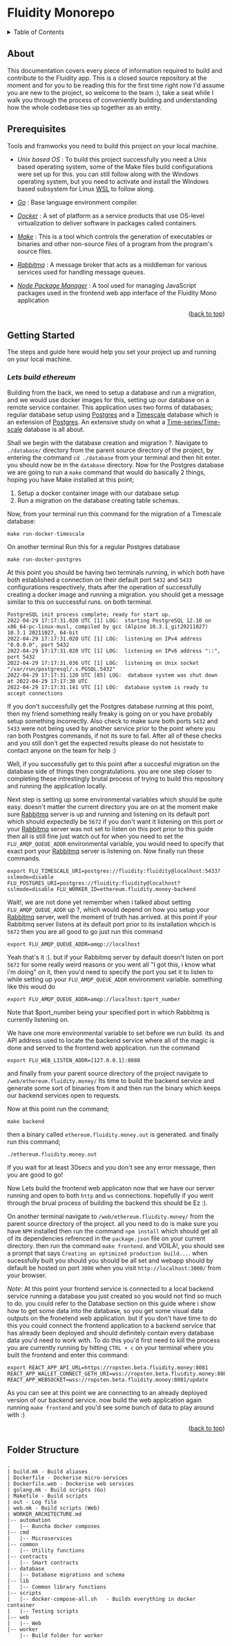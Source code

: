 
# Fluidity Monorepo


<div id="top"></div>

<!-- TABLE OF CONTENTS -->
<details>
  <summary>Table of Contents</summary>
  <ol>
    <li>
      <a href="#about">About</a>
    </li>
    <li><a href="#prerequisites">Prerequisites</a></li>
    <li>
      <a href="#getting-started">Getting Started</a>
      <ul>
        <li><a href="#lets-build-ethereum">Lets build ethereum</a></li>
         <li><a href="#">Lets build solana</a></li>
      </ul>
    </li>
    <li>
      <a href="#">Web Interfaces</a>
      <ul>
        <li><a href="#">Ethereum</a></li>
        <li><a href="#">Solana</a></li>
      </ul>
    </li>
    <li>
      <a href="#">Backend</a>
      <ul>
        <li><a href="#">Ethereum</a></li>
        <li><a href="#">Solana</a></li>
      </ul>
    </li>
    <li>
      <a href="#">Databases</a>
      <ul>
        <li><a href="#">Postgres</a></li>
        <li><a href="#">Timescales</a></li>
      </ul>
    </li>
    <li><a href="#">Microservices | workers</a></li>
    <li><a href="#">Contributing</a></li>
    <li><a href="#folder-structure">Folder Structure</a></li>
  </ol>
</details>

## About

This documentation covers every piece of information required to build and contribute to the Fluidity app. This is a closed source repository at the moment and for you to be reading this for the first time right now I'd assume you are new to the project, so welcome to the team :), take a seat while I walk you through the process of conveniently building and understanding how the whole codebase ties up together as an entity.

## Prerequisites
Tools and framworks you need to build this project on your local machine.
* _Unix based OS_ : To build this project successfully you need a Unix based operating system, some of the Make files build configurations were set up for this. you can still follow along with the Windows operating system, but you need to activate and install the Windows based subsystem for Linux [WSL](https://docs.microsoft.com/en-us/windows/wsl/) to follow along.

* _[Go](https://go.dev/)_ : Base language environment compiler.

* _[Docker](https://docs.docker.com/get-docker/)_ : A set of platform as a service products that use OS-level virtualization to deliver software in packages called containers.

* _[Make](https://www.gnu.org/software/make/)_ : This is a tool which controls the generation of executables or binaries and other non-source files of a program from the program's source files.

* _[Rabbitmq](https://www.rabbitmq.com/download.html)_ : A message broker that acts as a middleman for various services used for handling message queues.

* _[Node Package Manager](https://docs.npmjs.com/downloading-and-installing-node-js-and-npm)_ : A tool used for managing JavaScript packages used in the frontend web app interface of the Fluidity Mono application

<p align="right">(<a href="#top">back to top</a>)</p>

<!-- GETTING STARTED -->
## Getting Started
The steps and guide here would help you set your project up and running on your local machine.
### _Lets build ethereum_
Building from the back, we need to setup a database and run a migration, and we would use docker images for this, setting up our database on a remote service container. This application uses two forms of databases; regular database setup using [Postgres](https://www.postgresql.org/download/) and a [Timescale](https://docs.timescale.com/install/latest/) database which is an extension of [Postgres](https://www.postgresql.org/download/). An extensive study on what a [Time-series/Time-scale](https://en.wikipedia.org/wiki/TimescaleDB) database is all about.

Shall we begin with the database creation and migration ?.
Navigate to ``` ./database/ ``` directory from the parent source directory of the project, by entering the command
``` cd ./database ``` from your terminal and then hit enter. you should now be in the ``` database ``` directory. Now for the Postgres database we are going to run a ```make``` command that would do basically 2 things, hoping you have Make installed at this point;

1. Setup a docker container image with our database setup
2. Run a migration on the database creating table schemas.

Now, from your terminal run this command for the migration of a Timescale database:

```
make run-docker-timescale
```
On another terminal Run this for a regular Postgres database
```
make run-docker-postgres
```
At this point you should be having two terminals running, in which both have both established a connection on their default port  ```5432``` and ```5433``` configurations respectively, thats after the operation of successfully creating a docker image and running a migration. you should get a message similar to this on successful runs. on both terminal.
``` 
PostgreSQL init process complete; ready for start up.
2022-04-29 17:17:31.020 UTC [1] LOG:  starting PostgreSQL 12.10 on x86_64-pc-linux-musl, compiled by gcc (Alpine 10.3.1_git20211027) 10.3.1 20211027, 64-bit
2022-04-29 17:17:31.020 UTC [1] LOG:  listening on IPv4 address "0.0.0.0", port 5432
2022-04-29 17:17:31.020 UTC [1] LOG:  listening on IPv6 address "::", port 5432
2022-04-29 17:17:31.036 UTC [1] LOG:  listening on Unix socket "/var/run/postgresql/.s.PGSQL.5432"
2022-04-29 17:17:31.120 UTC [85] LOG:  database system was shut down at 2022-04-29 17:17:30 UTC
2022-04-29 17:17:31.141 UTC [1] LOG:  database system is ready to accept connections
```

If you don't successfully get the Postgres database running at this point, then my friend something really freaky is going on or you have probably setup something incorrectly. Also check to make sure both ports ```5432``` and ```5433``` were not being used by another service prior to the point where you ran both Postgres commands, if not its sure to fail. After all of these checks and you still don't get the expected results please do not hesistate to contact anyone on the team for help :)

Well, if you successfully get to this point after a succesful migration on the database side of things then congratulations. you are one step closer to completing these intrestingly brutal process of trying to build this repository and running the application locally.

Next step is setting up some environmental variables which should be quite easy. doesn't matter the current directory you are on at the moment make sure [Rabbitmq](https://www.rabbitmq.com/download.html) server is up and running and listening on its default port which should expectedly be ```5672``` if you don't want it listening on this port or your [Rabbitmq](https://www.rabbitmq.com/download.html) server was not set to listen on this port prior to this guide then all is still fine just watch out for when you need to set the ```FLU_AMQP_QUEUE_ADDR``` environmental variable, you would need to specify that exact port your [Rabbitmq](https://www.rabbitmq.com/download.html) server is listening on. Now finally run these commands. 

```
export FLU_TIMESCALE_URI=postgres://fluidity:fluidity@localhost:5433?sslmode=disable FLU_POSTGRES_URI=postgres://fluidity:fluidity@localhost?sslmode=disable FLU_WORKER_ID=ethereum.fluidity.money-backend
```

Wait!,  we are not done yet remember when i talked about setting ```FLU_AMQP_QUEUE_ADDR``` up ?, which would depend on how you setup your  [Rabbitmq](https://www.rabbitmq.com/download.html) server, well the moment of truth has arrived. at this point if your Rabbitmq server listens at its default port prior to its installation whcich is ```5672``` then you are all good to go just run this command
```
export FLU_AMQP_QUEUE_ADDR=amqp://localhost
```
Yeah that's it :). but if your Rabbitmq server by default doesn't listen on port ```5672``` for some really weird reasons or you went all "I got this, i know what i'm doing" on it, then you'd need to specify the port you set it to listen to while setting up your ```FLU_AMQP_QUEUE_ADDR``` environment variable. something like this woud do
```
export FLU_AMQP_QUEUE_ADDR=amqp://localhost:$port_number
```
Note that $port_number being your specified port in which Rabbitmq is currently listening on.

We have one more environmental variable to set before we run build. its and API address used to locate the backend service where all of the magic is done and served to the frontend web application. run the command

```
export FLU_WEB_LISTEN_ADDR=[127.0.0.1]:8080
```

and finally from your parent source directory of the project navigate to ```/web/ethereum.fluidity.money/``` Its time to build the backend service and generate some sort of binaries from it and then run the binary which keeps our backend services open to requests.

Now at this point run the command;
```
make backend
```
then a binary called ```ethereum.fluidity.money.out``` is generated. and finally run this command;
```
./ethereum.fluidity.money.out
```
If you wait for at least 30secs and you don't see any error message, then you are good to go!

Now Lets build the frontend web applicaton now that we have our server running and open to both ```http``` and ```ws``` connections.
hopefully if you went through the brual process of building the backend this should be Ez :).

On another terminal navigate to ```/web/ethereum.fluidity.money/``` from the parent source directory of the project. all you need to do is make sure you have ``NPM`` installed then run the command ```npm install``` which should get all of its dependencies refrenced in the ```package.json``` file on your current directory. then run the command ```make frontend```. and VOILÀ!, you should see a prompt that says ```Creating an optimized production build...```. when sucessfully built you should you should be all set and webapp should by default be hosted on port ```3000``` when you visit ```http://localhost:3000/``` from your browser.

_Note_: At this point your frontend service is connected to a local backend service running a database you just created so you would not find so much to do. you could refer to the Database section on this guide where i show how to get some data into the database, so you get some visual data outputs on the fronetend web application. but if you don't have time to do this you could connect the frontend application to a backend service that has already been deployed and should definitely contain every database data you'd need to work with. To do this you'd first need to kill the process you are currently running by hitting ```CTRL + c``` on your terminal where you built the frontend and enter this command:

```
export REACT_APP_API_URL=https://ropsten.beta.fluidity.money:8081 REACT_APP_WALLET_CONNECT_GETH_URI=wss://ropsten.beta.fluidity.money:8081 REACT_APP_WEBSOCKET=wss://ropsten.beta.fluidity.money:8081/update
```

As you can see at this point we are connecting to an already deployed version of our backend service. now build the web application again running ```make frontend``` and you'd see some bunch of data to play around with :)

<p align="right">(<a href="#top">back to top</a>)</p>

## Folder Structure

```
.
| build.mk - Build aliases
| Dockerfile - Dockerise micro-services
| Dockerfile.web - Dockerise web services
| golang.mk - Build scripts (Go)
| Makefile - Build scripts
| out - Log file
| web.mk - Build scripts (Web)
| WORKER_ARCHITECTURE.md
|-- automation
|   |-- Buncha docker composes
|-- cmd
|   |-- Microservices
|-- common
|   |-- Utility functions
|-- contracts
|   |-- Smart contracts
|-- database
|   |-- Database migrations and schema
|-- lib
|   |-- Common library functions
|-- scripts
|   |-- docker-compose-all.sh   - Builds everything in docker container
|   |-- Testing scripts
|-- web
|   |-- Web
|-- worker
    |-- Build folder for worker
```